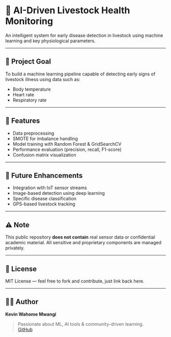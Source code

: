 # 🐄 AI-Driven Livestock Health Monitoring

An intelligent system for early disease detection in livestock using machine learning and key physiological parameters.

---

## 📌 Project Goal

To build a machine learning pipeline capable of detecting early signs of livestock illness using data such as:

- Body temperature
- Heart rate
- Respiratory rate

---

## 🚀 Features

- Data preprocessing
- SMOTE for imbalance handling
- Model training with Random Forest & GridSearchCV
- Performance evaluation (precision, recall, F1-score)
- Confusion matrix visualization

---

## 🧠 Future Enhancements

- Integration with IoT sensor streams
- Image-based detection using deep learning
- Specific disease classification
- GPS-based livestock tracking

---

## ⚠️ Note

This public repository **does not contain** real sensor data or confidential academic material. All sensitive and proprietary components are managed privately.

---

## 📄 License

MIT License — feel free to fork and contribute, just link back here.

---

## 👨‍🔬 Author

**Kevin Wahome Mwangi**  
> Passionate about ML, AI tools & community-driven learning.  
[GitHub](https://github.com/wahomekevinmwangi)

